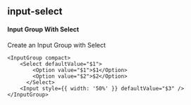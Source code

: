 ## input-select
#### Input Group With Select
Create an Input Group with Select 
```
<InputGroup compact>
    <Select defaultValue="$1">
        <Option value="$1">$1</Option>
        <Option value="$2">$2</Option>
      </Select>
    <Input style={{ width: '50%' }} defaultValue="$3" />
</InputGroup>

```